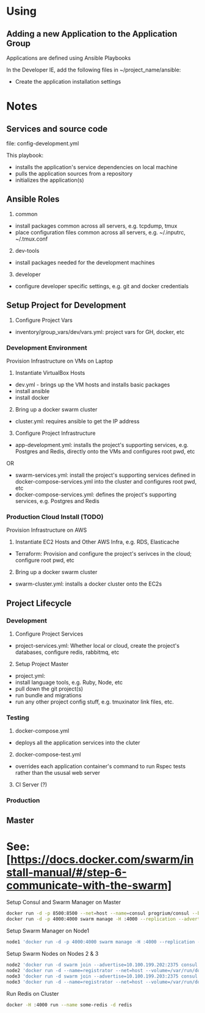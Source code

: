 # Using

## Adding a new Application to the Application Group

Applications are defined using Ansible Playbooks

In the Developer IE, add the following files in ~/project_name/ansible:

- Create the application installation settings


# Notes

## Services and source code

file: config-development.yml

This playbook:
- installs the application's service dependencies on local machine
- pulls the application sources from a repository
- initializes the application(s)

## Ansible Roles

1. common
- install packages common across all servers, e.g. tcpdump, tmux
- place configuration files common across all servers, e.g. ~/.inputrc, ~/.tmux.conf

2. dev-tools
- install packages needed for the development machines

3. developer
- configure developer specific settings, e.g. git and docker credentials

## Setup Project for Development

1. Configure Project Vars
- inventory/group_vars/dev/vars.yml: project vars for GH, docker, etc

### Development Environment

Provision Infrastructure on VMs on Laptop

1. Instantiate VirtualBox Hosts
- dev.yml - brings up the VM hosts and installs basic packages
- install ansible
- install docker

2. Bring up a docker swarm cluster 
- cluster.yml: requires ansible to get the IP address

3. Configure Project Infrastructure
- app-development.yml: installs the project's supporting services, e.g. Postgres and Redis, directly onto the VMs and configures root pwd, etc

OR
- swarm-services.yml: install the project's supporting services defined in docker-compose-services.yml into the cluster and configures root pwd, etc
- docker-compose-services.yml: defines the project's supporting services, e.g. Postgres and Redis


### Production Cloud Install (TODO)

Provision Infrastructure on AWS

1. Instantiate EC2 Hosts and Other AWS Infra, e.g. RDS, Elasticache
- Terraform: Provision and configure the project's serivces in the cloud; configure root pwd, etc

2. Bring up a docker swarm cluster 
- swarm-cluster.yml: installs a docker cluster onto the EC2s


## Project Lifecycle

### Development

1. Configure Project Services
- project-services.yml: Whether local or cloud, create the project's databases, configure redis, rabbitmq, etc

2. Setup Project Master
- project.yml:
- install language tools, e.g. Ruby, Node, etc
- pull down the git project(s)
- run bundle and migrations
- run any other project config stuff, e.g. tmuxinator link files, etc.


### Testing

1. docker-compose.yml 
- deploys all the application services into the cluter

2. docker-compose-test.yml
- overrides each application container's command to run Rspec tests rather than the ususal web server

3. CI Server (?)

### Production



## Master

# See: [https://docs.docker.com/swarm/install-manual/#/step-6-communicate-with-the-swarm]

Setup Consul and Swarm Manager on Master

```bash
docker run -d -p 8500:8500 --net=host --name=consul progrium/consul --bind 10.100.199.200 -server -bootstrap
docker run -d -p 4000:4000 swarm manage -H :4000 --replication --advertise 10.100.199.200:4000 consul://10.100.199.200:8500
```

Setup Swarm Manager on Node1

```bash
node1 'docker run -d -p 4000:4000 swarm manage -H :4000 --replication --advertise 10.100.199.201:4000 consul://10.100.199.200:8500'
```

Setup Swarm Nodes on Nodes 2 & 3

```bash
node2 'docker run -d swarm join --advertise=10.100.199.202:2375 consul://10.100.199.200:8500'
node2 'docker run -d --name=registrator --net=host --volume=/var/run/docker.sock:/tmp/docker.sock gliderlabs/registrator:latest -ip 10.100.199:202 consul://10.100.199.200:8500'
node3 'docker run -d swarm join --advertise=10.100.199.203:2375 consul://10.100.199.200:8500'
node3 'docker run -d --name=registrator --net=host --volume=/var/run/docker.sock:/tmp/docker.sock gliderlabs/registrator:latest -ip 10.100.199:203 consul://10.100.199.200:8500'
```

Run Redis on Cluster

```bash
docker -H :4000 run --name some-redis -d redis                                                                                                                                                                            [ruby-2.1.5p273]
```
